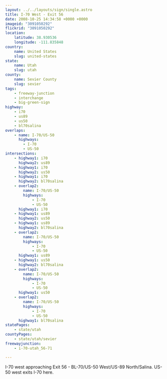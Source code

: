 ```yaml
---
layout: ../../layouts/sign/single.astro
title: I-70 West - Exit 56
date: 2008-10-25 14:34:58 +0000 +0000
imageid: "3091050292"
flickrid: "3091050292"
location:
    latitude: 38.930536
    longitude: -111.835848
country:
    name: United States
    slug: united-states
state:
    name: Utah
    slug: utah
county:
    name: Sevier County
    slug: sevier
tags:
    - freeway-junction
    - interchange
    - big-green-sign
highway:
    - i70
    - us89
    - us50
    - bl70salina
overlaps:
    - name: I-70/US-50
      highways:
        - I-70
        - US-50
intersections:
    - highway1: i70
      highway2: us89
    - highway1: i70
      highway2: us50
    - highway1: i70
      highway2: bl70salina
    - overlap2:
        name: I-70/US-50
        highways:
            - I-70
            - US-50
      highway1: i70
    - highway1: us89
      highway2: us50
    - highway1: us89
      highway2: bl70salina
    - overlap2:
        name: I-70/US-50
        highways:
            - I-70
            - US-50
      highway1: us89
    - highway1: us50
      highway2: bl70salina
    - overlap2:
        name: I-70/US-50
        highways:
            - I-70
            - US-50
      highway1: us50
    - overlap2:
        name: I-70/US-50
        highways:
            - I-70
            - US-50
      highway1: bl70salina
statePages:
    - state/utah
countyPages:
    - state/utah/sevier
freewayjunction:
    - i-70-utah_56-71

---
```

I-70 west approaching Exit 56 - BL-70/US-50 West/US-89 North/Salina. US-50 west exits I-70 here.